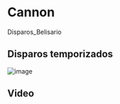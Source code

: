 # Cannon
 Disparos_Belisario

## Disparos temporizados 

![image](https://user-images.githubusercontent.com/82984427/149433855-8c9d0f18-d3c1-461d-b92b-d294d1f6d81b.png)

## Video

